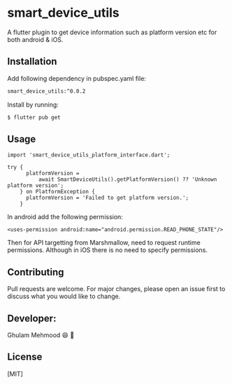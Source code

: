 # smart_device_utils

A flutter plugin to get device information such as platform version etc for both android & iOS.

## Installation

Add following dependency in pubspec.yaml file:

```bash
smart_device_utils:^0.0.2
```
Install by running:

```bash
$ flutter pub get 
```

## Usage

```
import 'smart_device_utils_platform_interface.dart';

try {
      platformVersion =
          await SmartDeviceUtils().getPlatformVersion() ?? 'Unknown platform version';
    } on PlatformException {
      platformVersion = 'Failed to get platform version.';
    }
```
In android add the following permission:
```
<uses-permission android:name="android.permission.READ_PHONE_STATE"/>
```
Then for API targetting from Marshmallow, need to request runtime permissions.
Although in iOS there is no need to specify permissions.

## Contributing
Pull requests are welcome. For major changes, please open an issue first to discuss what you would like to change.

## Developer:
Ghulam Mehmood :smile: :tada:

## License
[MIT]
